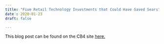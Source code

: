 ```yaml
---
title: "Five Retail Technology Investments that Could Have Saved Sears"
date : 2020-01-23
draft: false

---
```


This blog post can be found on the CB4 site [here.](https://cb4.com/blog/retail-technology-sears/)
